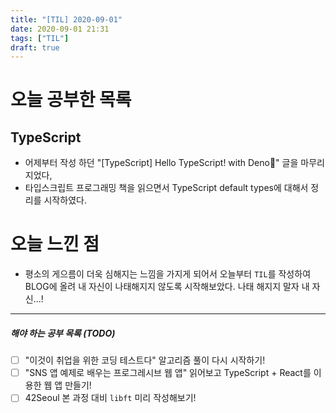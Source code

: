 ```yaml
---
title: "[TIL] 2020-09-01"
date: 2020-09-01 21:31
tags: ["TIL"]
draft: true
---
```


# 오늘 공부한 목록

## TypeScript

- 어제부터 작성 하던 "[TypeScript] Hello TypeScript! with Deno🦕" 글을 마무리 지었다,
- 타입스크립트 프로그래밍 책을 읽으면서 TypeScript default types에 대해서 정리를 시작하였다.

# 오늘 느낀 점

- 평소의 게으름이 더욱 심해지는 느낌을 가지게 되어서 오늘부터 `TIL`를 작성하여 BLOG에 올려 내 자신이 나태해지지 않도록 시작해보았다. 나태 해지지 말자 내 자신...!

---

##### 해야 하는 공부 목록 (TODO)

- [ ] "이것이 취업을 위한 코딩 테스트다" 알고리즘 풀이 다시 시작하기!
- [ ] "SNS 앱 예제로 배우는 프로그레시브 웹 앱" 읽어보고 TypeScript + React를 이용한 웹 앱 만들기!
- [ ] 42Seoul 본 과정 대비 `libft` 미리 작성해보기!
